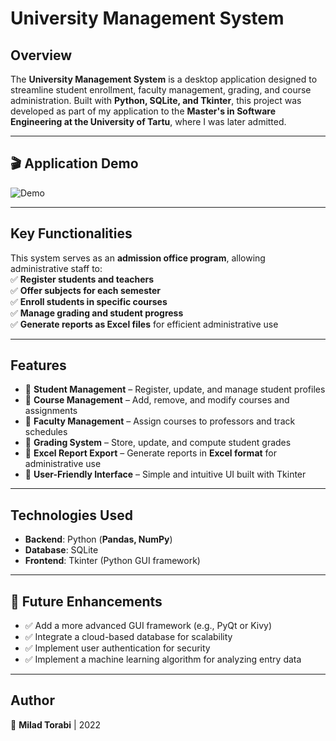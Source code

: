 # University Management System  

## Overview  
The **University Management System** is a desktop application designed to streamline student enrollment, faculty management, grading, and course administration. Built with **Python, SQLite, and Tkinter**, this project was developed as part of my application to the **Master's in Software Engineering at the University of Tartu**, where I was later admitted.  

---

## 🎬 **Application Demo**  

![Demo](https://github.com/miladtorabi65/Tartu-project10/blob/0779d7b8f9a1e0d7d623a2f72066f5b6001a5b45/Tartu%20-%20Run.gif)  

---

## **Key Functionalities**  
This system serves as an **admission office program**, allowing administrative staff to:  
✅ **Register students and teachers**  
✅ **Offer subjects for each semester**  
✅ **Enroll students in specific courses**  
✅ **Manage grading and student progress**  
✅ **Generate reports as Excel files** for efficient administrative use  

---

## **Features**  
- 📌 **Student Management** – Register, update, and manage student profiles  
- 📌 **Course Management** – Add, remove, and modify courses and assignments  
- 📌 **Faculty Management** – Assign courses to professors and track schedules  
- 📌 **Grading System** – Store, update, and compute student grades  
- 📌 **Excel Report Export** – Generate reports in **Excel format** for administrative use  
- 📌 **User-Friendly Interface** – Simple and intuitive UI built with Tkinter  

---

## **Technologies Used**  
- **Backend**: Python (**Pandas, NumPy**)  
- **Database**: SQLite  
- **Frontend**: Tkinter (Python GUI framework)  

---

## 🚀 **Future Enhancements**  

- ✅ Add a more advanced GUI framework (e.g., PyQt or Kivy)  
- ✅ Integrate a cloud-based database for scalability  
- ✅ Implement user authentication for security  
- ✅ Implement a machine learning algorithm for analyzing entry data  

---

## **Author**  
📌 **Milad Torabi** | 2022  

